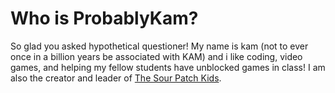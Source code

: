 
Who is ProbablyKam?
===================

So glad you asked hypothetical questioner! My name is kam (not to ever once in a billion years be associated with KAM) and i like coding, video games, and helping my fellow students have unblocked games in class! I am also the creator and leader of [The Sour Patch Kids](https://sourpatchclub.netlify.app/).  
